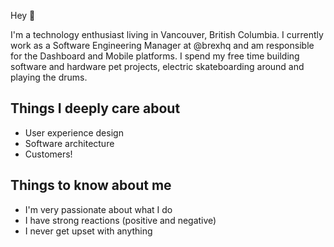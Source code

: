 Hey 👋

I'm a technology enthusiast living in Vancouver, British Columbia. I currently work as a Software Engineering Manager at @brexhq and am responsible for the Dashboard and Mobile platforms. I spend my free time building software and hardware pet projects, electric skateboarding around and playing the drums.

## Things I deeply care about

- User experience design
- Software architecture
- Customers!

## Things to know about me

- I'm very passionate about what I do
- I have strong reactions (positive and negative)
- I never get upset with anything
